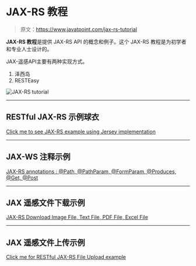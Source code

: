 # JAX-RS 教程

> 原文：<https://www.javatpoint.com/jax-rs-tutorial>

**JAX-RS 教程**是提供 JAX-RS API 的概念和例子。这个 JAX-RS 教程是为初学者和专业人士设计的。

JAX-遥感API主要有两种实现方式。

1.  泽西岛
2.  RESTEasy

![JAX-RS tutorial](../img/3eb4dc510c0e23b8a150f13bdfbdc2f5.png)

* * *

## RESTful JAX-RS 示例球衣

[Click me to see JAX-RS example using Jersey implementation](jax-rs-example-jersey)

* * *

## JAX-WS 注释示例

[JAX-RS annotations : @Path, @PathParam, @FormParam, @Produces, @Get, @Post](jax-rs-annotations-example)

* * *

## JAX 遥感文件下载示例

[JAX-RS Download Image File, Text File, PDF File, Excel File](jax-rs-file-download-example)

* * *

## JAX 遥感文件上传示例

[Click me for RESTful JAX-RS File Upload example](jax-rs-file-upload-example)